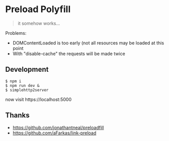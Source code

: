 # Preload Polyfill


> it somehow works...

Problems:
* DOMContentLoaded is too early (not all resources may be loaded at this point
* With "disable-cache" the requests will be made twice

## Development

```
$ npm i
$ npm run dev &
$ simplehttp2server
```

now visit https://localhost:5000

## Thanks

* https://github.com/jonathantneal/preloadfill
* https://github.com/aFarkas/link-preload

